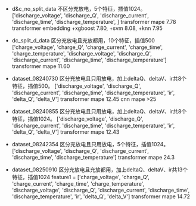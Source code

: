 - d&c_no_split_data
不区分充放电，5个特征，插值1024。
['discharge_voltage', 'discharge_Q', 'discharge_current', 'discharge_time', 'discharge_temperature', ]
transformer mape 7.78
transformer embedding +xgboost 7.80, +svm 8.08, +knn 7.95

- dc_split_d_data
区分充放电且充放都用，10个特征，插值500
['charge_voltage', 'charge_Q', 'charge_current', 'charge_time', 'charge_temperature', 'discharge_voltage', 'discharge_Q', 'discharge_current', 'discharge_time', 'discharge_temperature']
transformer mape 11.60

- dataset_08240730
区分充放电且只用放电，加上deltaQ、deltaV、ir共8个特征，插值500。
['discharge_voltage', 'discharge_Q', 'discharge_current', 'discharge_time', 'discharge_temperature', 'ir', 'delta_Q', 'delta_V']
transformer mape 12.45
cnn mape >25

- dataset_08240855
区分充放电且只用放电，加上deltaQ、deltaV、ir共8个特征，插值1024。
['discharge_voltage', 'discharge_Q', 'discharge_current', 'discharge_time', 'discharge_temperature', 'ir', 'delta_Q', 'delta_V']
transformer mape 12.43

- dataset_08242354
区分充放电且只用放电，5个特征，插值1024。
['discharge_voltage', 'discharge_Q', 'discharge_current', 'discharge_time', 'discharge_temperature']
transformer mape 24.3

- dataset_08250910
区分充放电且充放都用，加上deltaQ、deltaV、ir共13个特征，插值1024
feature1 = ['charge_voltage', 'charge_Q', 'charge_current', 'charge_time', 'charge_temperature', 'discharge_voltage', 'discharge_Q', 'discharge_current', 'discharge_time', 'discharge_temperature', 'ir', 'delta_Q', 'delta_V']
transformer mape 14.72
